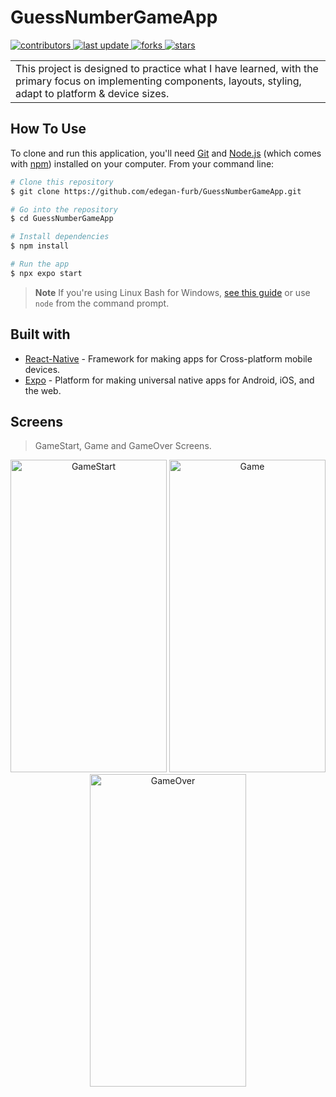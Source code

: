 # GuessNumberGameApp
 </p>
  <p>
  <a href="https://github.com/edegan-furb/GuessNumberGameApp/graphs/contributors">
    <img src="https://img.shields.io/github/contributors/edegan-furb/GuessNumberGameApp" alt="contributors" />
  </a>
  <a href="">
    <img src="https://img.shields.io/github/last-commit/edegan-furb/GuessNumberGameApp" alt="last update" />
  </a>
  <a href="https://github.com/edegan-furb/GuessNumberGameApp/network/members">
    <img src="https://img.shields.io/github/forks/edegan-furb/GuessNumberGameApp" alt="forks" />
  </a>
  <a href="https://github.com/edegan-furb/GuessNumberGameApp/stargazers">
    <img src="https://img.shields.io/github/stars/edegan-furb/GuessNumberGameApp" alt="stars" />
  </a>
</p>
<table>
<tr>
<td>
 This project is designed to practice what I have learned, with the primary focus on implementing components, layouts, styling, adapt to platform & device sizes. 
</td>
</tr>
</table>

## How To Use

To clone and run this application, you'll need [Git](https://git-scm.com) and [Node.js](https://nodejs.org/en/download/) (which comes with [npm](http://npmjs.com)) installed on your computer. From your command line:

```bash
# Clone this repository
$ git clone https://github.com/edegan-furb/GuessNumberGameApp.git

# Go into the repository
$ cd GuessNumberGameApp

# Install dependencies
$ npm install

# Run the app
$ npx expo start 
```

> **Note**
> If you're using Linux Bash for Windows, [see this guide](https://www.howtogeek.com/261575/how-to-run-graphical-linux-desktop-applications-from-windows-10s-bash-shell/) or use `node` from the command prompt.

## Built with 

- [React-Native](https://reactnative.dev/) -  Framework for making apps for Cross-platform mobile devices.
- [Expo](https://expo.dev/) - Platform for making universal native apps for Android, iOS, and the web.

## Screens

> GameStart, Game and GameOver Screens.

<p align="center">
  <a>
    <img src="https://github.com/edegan-furb/GuessNumberGameApp/blob/master/assets/Screenshot_1701453206.png" alt="GameStart" title="GameStart Screen" height="500" width="250">
  </a>
  <a>
    <img src="https://github.com/edegan-furb/GuessNumberGameApp/blob/master/assets/Screenshot_1701453222.png" alt="Game" title="Game Screen" height="500" width="250">
  </a>
  <a>
    <img src="https://github.com/edegan-furb/GuessNumberGameApp/blob/master/assets/Screenshot_1701453229.png" alt="GameOver" title="GameOver Screen" height="500" width="250">
  </a>
</p>
